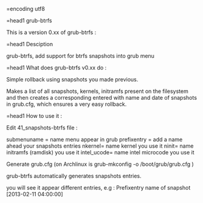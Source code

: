 =encoding utf8

=head1 grub-btrfs

This is a version 0.xx of grub-btrfs :

=head1 Desciption

grub-btrfs, add support for btrfs snapshots into grub menu

=head1 What does grub-btrfs v0.xx do :

Simple rollback using snapshots you made previous.

Makes a list of all snapshots, kernels, initramfs present on the filesystem and then creates a corresponding entered with name and date of snapshots in grub.cfg, which ensures a very easy rollback.

=head1 How to use it :

Edit 41_snapshots-btrfs file :

submenuname = name menu appear in grub
prefixentry = add a name ahead your snapshots entries
nkernel= name kernel you use it
ninit= name initramfs (ramdisk) you use it
intel_ucode= name intel microcode you use it

Generate grub.cfg (on Archlinux is grub-mkconfig -o /boot/grub/grub.cfg )

grub-btrfs automatically generates snapshots entries.

you will see it appear different entries, e.g : Prefixentry name of snapshot [2013-02-11 04:00:00]
